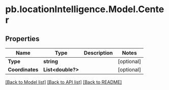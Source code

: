 # pb.locationIntelligence.Model.Center
## Properties

Name | Type | Description | Notes
------------ | ------------- | ------------- | -------------
**Type** | **string** |  | [optional] 
**Coordinates** | **List&lt;double?&gt;** |  | [optional] 

[[Back to Model list]](../README.md#documentation-for-models) [[Back to API list]](../README.md#documentation-for-api-endpoints) [[Back to README]](../README.md)

